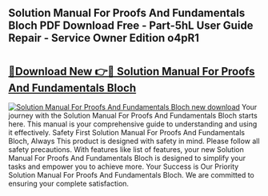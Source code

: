 ## Solution Manual For Proofs And Fundamentals Bloch PDF Download Free - Part-5hL User Guide Repair - Service Owner Edition o4pR1

# <h2><a href="http://bc61689.oget.top/?id=Solution+Manual+For+Proofs+And+Fundamentals+Bloch">🔗Download New 👉🔴 Solution Manual For Proofs And Fundamentals Bloch</a></h2>

[![Solution Manual For Proofs And Fundamentals Bloch new download](https://i.imgur.com/5g1atiW.png)](http://bc61689.oget.top/?id=Solution+Manual+For+Proofs+And+Fundamentals+Bloch)
Your journey with the Solution Manual For Proofs And Fundamentals Bloch starts here. This manual is your comprehensive guide to understanding and using it effectively. Safety First Solution Manual For Proofs And Fundamentals Bloch, Always This product is designed with safety in mind. Please follow all safety precautions. With features like list of features, your new Solution Manual For Proofs And Fundamentals Bloch is designed to simplify your tasks and empower you to achieve more. Your Success is Our Priority Solution Manual For Proofs And Fundamentals Bloch. We are committed to ensuring your complete satisfaction.
